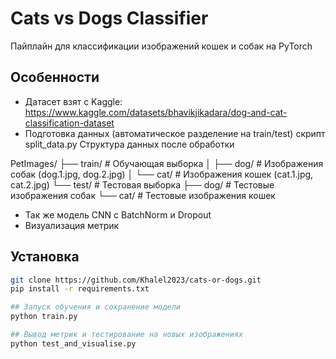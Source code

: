 # Cats vs Dogs Classifier

Пайплайн для классификации изображений кошек и собак на PyTorch

## Особенности
- Датасет взят с Kaggle: https://www.kaggle.com/datasets/bhavikjikadara/dog-and-cat-classification-dataset 
- Подготовка данных (автоматическое разделение на train/test) скрипт split_data.py
Структура данных после обработки


PetImages/
├── train/ # Обучающая выборка
│ ├── dog/ # Изображения собак (dog.1.jpg, dog.2.jpg)
│ └── cat/ # Изображения кошек (cat.1.jpg, cat.2.jpg)
└── test/ # Тестовая выборка
├── dog/ # Тестовые изображения собак
└── cat/ # Тестовые изображения кошек



- Так же модель CNN с BatchNorm и Dropout 
- Визуализация метрик
## Установка
```bash
git clone https://github.com/Khalel2023/cats-or-dogs.git
pip install -r requirements.txt

## Запуск обучения и сохранение модели
python train.py

## Вывод метрик и тестирование на новых изображениях 
python test_and_visualise.py

